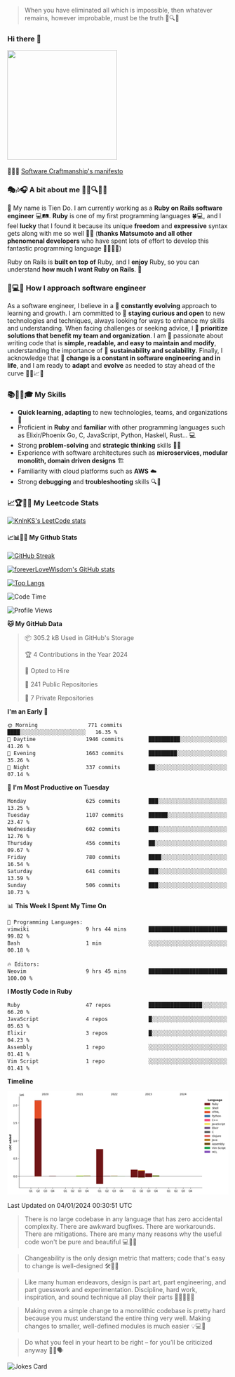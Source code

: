 > When you have eliminated all which is impossible, then whatever remains, however improbable, must be the truth 🤔🔍💡
### Hi there 👋

<!--
**foreverLoveWisdom/foreverLoveWisdom** is a ✨ _special_ ✨ repository because its `README.md` (this file) appears on your GitHub profile.

Here are some ideas to get you started:

- 🔭 I’m currently working on ...
- 🌱 I’m currently learning ...
- 👯 I’m looking to collaborate on ...
- 🤔 I’m looking for help with ...
- 💬 Ask me about ...
- 📫 How to reach me: ...
- 😄 Pronouns: ...
- ⚡ Fun fact: ...
-->

<img src="https://codecondo.com/wp-content/uploads/2017/09/railslogo.png" width="250" height="250">

 📜🔨🌟 [Software Craftmanship's manifesto](http://manifesto.softwarecraftsmanship.org/)

### 🎭🎶🎧 A bit about me 🕵️‍♀️🔍🕵️‍♂️
👋 My name is Tien Do. I am currently working as a **Ruby on Rails software engineer** 💻🛤️. **Ruby** is one of my first programming languages 🍀💻, and I feel **lucky** that I found it because its unique **freedom** and **expressive** syntax gets along with me so well 🤗💬 (**thanks Matsumoto and all other phenomenal developers** who have spent lots of effort to develop this fantastic programming language 🙏👨‍💻🌟)

Ruby on Rails is **built on top of** Ruby, and I **enjoy** Ruby, so you can understand **how much I want Ruby on Rails**. 🤩

### 🤔💻🔨 How I approach software engineer
As a software engineer, I believe in a 🔄 **constantly evolving** approach to learning and growth. I am committed to 🤔 **staying curious and open** to new technologies and techniques, always looking for ways to enhance my skills and understanding. When facing challenges or seeking advice, I 👥  **prioritize solutions that benefit my team and organization**. I am 🎉 passionate about writing code that is **simple, readable, and easy to maintain and modify**, understanding the importance of 🌱 **sustainability and scalability**. Finally, I acknowledge that 🌊 **change is a constant in software engineering and in life**, and I am ready to **adapt** and **evolve** as needed to stay ahead of the curve 🏃‍♂️📈🔄

### 📚🧑‍💻🎓 My Skills
- **Quick learning, adapting** to new technologies, teams, and organizations 🚀
- Proficient in **Ruby** and **familiar** with other programming languages such as Elixir/Phoenix Go, C, JavaScript, Python, Haskell, Rust... 💻
- Strong **problem-solving** and **strategic thinking** skills 🤔💡
- Experience with software architectures such as **microservices, modular monolith, domain driven designs** 🏗️
- Familiarity with cloud platforms such as **AWS** ☁️ 
- Strong **debugging** and **troubleshooting** skills 🔍🐞


### 📈🏆🧑‍💻 My Leetcode Stats
[![KnlnKS's LeetCode stats](https://leetcode-stats-six.vercel.app/?username=foreverLoveWisdom&theme=dark)](https://github.com/KnlnKS/leetcode-stats)

#### 📈📊👨‍💻  My Github Stats

[![GitHub Streak](https://github-readme-streak-stats.herokuapp.com/?user=foreverLoveWisdom&theme=dracula)](https://git.io/streak-stats)
&nbsp;
&nbsp;

[![foreverLoveWisdom's GitHub stats](https://github-readme-stats.vercel.app/api?username=foreverLoveWisdom&show_icons=true&theme=react&count_private=true)](https://github.com/anuraghazra/github-readme-stats)

[![Top Langs](https://github-readme-stats.vercel.app/api/top-langs/?username=foreverLoveWisdom&show_icons=true&theme=vue-dark)](https://github.com/anuraghazra/github-readme-stats)

<!--START_SECTION:waka-->
![Code Time](http://img.shields.io/badge/Code%20Time-2%2C630%20hrs%2023%20mins-blue)

![Profile Views](http://img.shields.io/badge/Profile%20Views-0-blue)

**🐱 My GitHub Data** 

> 📦 305.2 kB Used in GitHub's Storage 
 > 
> 🏆 4 Contributions in the Year 2024
 > 
> 💼 Opted to Hire
 > 
> 📜 241 Public Repositories 
 > 
> 🔑 7 Private Repositories 
 > 
**I'm an Early 🐤** 

```text
🌞 Morning                771 commits         ████░░░░░░░░░░░░░░░░░░░░░   16.35 % 
🌆 Daytime                1946 commits        ██████████░░░░░░░░░░░░░░░   41.26 % 
🌃 Evening                1663 commits        █████████░░░░░░░░░░░░░░░░   35.26 % 
🌙 Night                  337 commits         ██░░░░░░░░░░░░░░░░░░░░░░░   07.14 % 
```
📅 **I'm Most Productive on Tuesday** 

```text
Monday                   625 commits         ███░░░░░░░░░░░░░░░░░░░░░░   13.25 % 
Tuesday                  1107 commits        ██████░░░░░░░░░░░░░░░░░░░   23.47 % 
Wednesday                602 commits         ███░░░░░░░░░░░░░░░░░░░░░░   12.76 % 
Thursday                 456 commits         ██░░░░░░░░░░░░░░░░░░░░░░░   09.67 % 
Friday                   780 commits         ████░░░░░░░░░░░░░░░░░░░░░   16.54 % 
Saturday                 641 commits         ███░░░░░░░░░░░░░░░░░░░░░░   13.59 % 
Sunday                   506 commits         ███░░░░░░░░░░░░░░░░░░░░░░   10.73 % 
```


📊 **This Week I Spent My Time On** 

```text
💬 Programming Languages: 
vimwiki                  9 hrs 44 mins       █████████████████████████   99.82 % 
Bash                     1 min               ░░░░░░░░░░░░░░░░░░░░░░░░░   00.18 % 

🔥 Editors: 
Neovim                   9 hrs 45 mins       █████████████████████████   100.00 % 
```

**I Mostly Code in Ruby** 

```text
Ruby                     47 repos            █████████████████░░░░░░░░   66.20 % 
JavaScript               4 repos             █░░░░░░░░░░░░░░░░░░░░░░░░   05.63 % 
Elixir                   3 repos             █░░░░░░░░░░░░░░░░░░░░░░░░   04.23 % 
Assembly                 1 repo              ░░░░░░░░░░░░░░░░░░░░░░░░░   01.41 % 
Vim Script               1 repo              ░░░░░░░░░░░░░░░░░░░░░░░░░   01.41 % 
```



**Timeline**

![Lines of Code chart](https://raw.githubusercontent.com/foreverLoveWisdom/foreverLoveWisdom/main/assets/bar_graph.png)


 Last Updated on 04/01/2024 00:30:51 UTC
<!--END_SECTION:waka-->


> There is no large codebase in any language that has zero accidental complexity. There are awkward bugfixes. There are workarounds. There are mitigations.
> There are many many reasons why the useful code won't be pure and beautiful 💻🐞🤔

> Changeability is the only design metric that matters; code that's easy to change is well-designed 🛠️🔄🎨

> Like many human endeavors, design is part art, part engineering, and part guesswork and experimentation. Discipline, hard work, inspiration, and sound technique all play their parts 🎨🧑‍💻🔬🧪

> Mak­ing even a sim­ple change to a mono­lith­ic code­base is pret­ty hard because you must under­stand the entire thing very well. Mak­ing changes to small­er, well-defined mod­ules is much easier 💡💻🤔
 
 > Do what you feel in your heart to be right – for you’ll be criticized anyway 💖🙏🗣️ 
 
![Jokes Card](https://readme-jokes.vercel.app/api)
